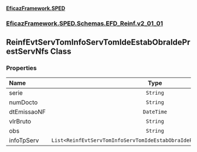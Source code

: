 #### [EficazFramework.SPED](EficazFrameworkSPED.md 'EficazFramework SPED')
### [EficazFramework.SPED.Schemas.EFD_Reinf.v2_01_01](EficazFramework.SPED.Schemas.EFD_Reinf.v2_01_01.md 'EficazFramework.SPED.Schemas.EFD_Reinf.v2_01_01')

## ReinfEvtServTomInfoServTomIdeEstabObraIdePrestServNfs Class
### Properties

| Name | Type | |
| :--- | :---: | :--- |
| serie | `String` |  |
| numDocto | `String` |  |
| dtEmissaoNF | `DateTime` |  |
| vlrBruto | `String` |  |
| obs | `String` |  |
| infoTpServ | `List<ReinfEvtServTomInfoServTomIdeEstabObraIdePrestServNfsInfoTpServ>` |  |
